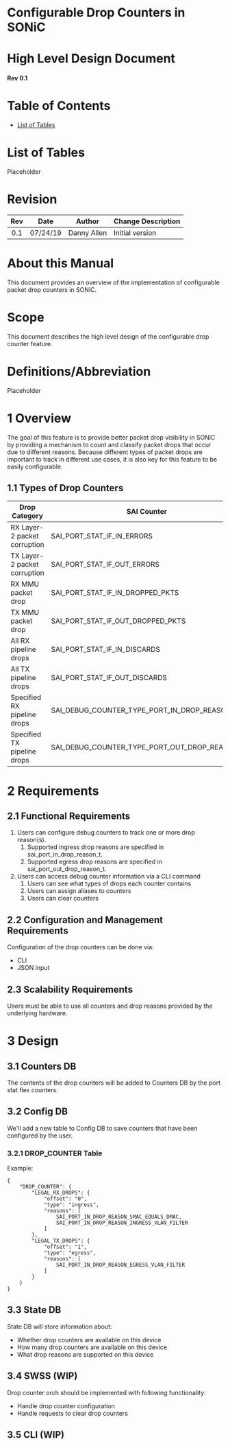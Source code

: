 # Configurable Drop Counters in SONiC

# High Level Design Document
#### Rev 0.1

# Table of Contents
* [List of Tables](#list-of-tables)

# List of Tables
Placeholder

# Revision
| Rev | Date     | Author      | Change Description |
|:---:|:--------:|:-----------:|--------------------|
| 0.1 | 07/24/19 | Danny Allen | Initial version    |

# About this Manual
This document provides an overview of the implementation of configurable packet drop counters in SONiC.

# Scope
This document describes the high level design of the configurable drop counter feature.

# Definitions/Abbreviation
Placeholder

# 1 Overview
The goal of this feature is to provide better packet drop visibility in SONiC by providing a mechanism to count and classify packet drops that occur due to different reasons. Because different types of packet drops are important to track in different use cases, it is also key for this feature to be easily configurable.

## 1.1 Types of Drop Counters
| Drop Category                | SAI Counter                                  | Configurable? |
|------------------------------|----------------------------------------------|:-------------:|
| RX Layer-2 packet corruption | SAI_PORT_STAT_IF_IN_ERRORS                   | No            |
| TX Layer-2 packet corruption | SAI_PORT_STAT_IF_OUT_ERRORS                  | No            |
| RX MMU packet drop           | SAI_PORT_STAT_IF_IN_DROPPED_PKTS             | No            |
| TX MMU packet drop           | SAI_PORT_STAT_IF_OUT_DROPPED_PKTS            | No            |
| All RX pipeline drops        | SAI_PORT_STAT_IF_IN_DISCARDS                 | No            |
| All TX pipeline drops        | SAI_PORT_STAT_IF_OUT_DISCARDS                | No            |
| Specified RX pipeline drops  | SAI_DEBUG_COUNTER_TYPE_PORT_IN_DROP_REASONS  | Yes           |
| Specified TX pipeline drops  | SAI_DEBUG_COUNTER_TYPE_PORT_OUT_DROP_REASONS | Yes           |

# 2 Requirements

## 2.1 Functional Requirements
1. Users can configure debug counters to track one or more drop reason(s).
    1. Supported ingress drop reasons are specified in sai_port_in_drop_reason_t.
    2. Supported egress drop reasons are specified in sai_port_out_drop_reason_t.
2. Users can access debug counter information via a CLI command
    1. Users can see what types of drops each counter contains
    2. Users can assign aliases to counters
    3. Users can clear counters

## 2.2 Configuration and Management Requirements
Configuration of the drop counters can be done via:
* CLI
* JSON input

## 2.3 Scalability Requirements
Users must be able to use all counters and drop reasons provided by the underlying hardware.

# 3 Design

## 3.1 Counters DB
The contents of the drop counters will be added to Counters DB by the port stat flex counters.

## 3.2 Config DB
We'll add a new table to Config DB to save counters that have been configured by the user.

### 3.2.1 DROP_COUNTER Table
Example:
```
{
    "DROP_COUNTER": {
        "LEGAL_RX_DROPS": {
            "offset": "0",
            "type": "ingress",
            "reasons": [
                SAI_PORT_IN_DROP_REASON_SMAC_EQUALS_DMAC,
                SAI_PORT_IN_DROP_REASON_INGRESS_VLAN_FILTER
            ]
        },
        "LEGAL_TX_DROPS": {
            "offset": "1",
            "type": "egress",
            "reasons": [
                SAI_PORT_IN_DROP_REASON_EGRESS_VLAN_FILTER
            ]
        }
    }
}
```

## 3.3 State DB
State DB will store information about:
* Whether drop counters are available on this device
* How many drop counters are available on this device
* What drop reasons are supported on this device

## 3.4 SWSS (WIP)
Drop counter orch should be implemented with following functionality:
* Handle drop counter configuration
* Handle requests to clear drop counters

## 3.5 CLI (WIP)